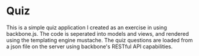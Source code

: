 ﻿Quiz
========================

This is a simple quiz application I created as an exercise in using backbone.js. The code is seperated into models and views, and rendered using the templating engine mustache. The quiz questions are loaded from a json file on the server using backbone's RESTful API capabilities.